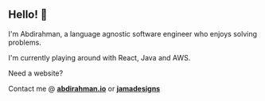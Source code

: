 ## Hello! 👋 

I'm Abdirahman, a language agnostic software engineer who enjoys solving problems.

I'm currently playing around with React, Java and AWS. 

Need a website? 

Contact me @ **[abdirahman.io](https://abdirahman.io)** or **[jamadesigns](https://jamadesigns.tech)**

